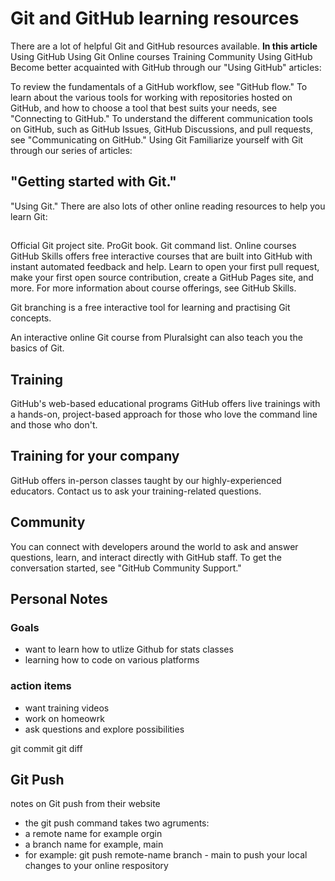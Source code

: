 # Git and GitHub learning resources
There are a lot of helpful Git and GitHub resources available.
**In this article**
Using GitHub
Using Git
Online courses
Training
Community
Using GitHub
Become better acquainted with GitHub through our "Using GitHub" articles:

To review the fundamentals of a GitHub workflow, see "GitHub flow."
To learn about the various tools for working with repositories hosted on GitHub, and how to choose a tool that best suits your needs, see "Connecting to GitHub."
To understand the different communication tools on GitHub, such as GitHub Issues, GitHub Discussions, and pull requests, see "Communicating on GitHub."
Using Git
Familiarize yourself with Git through our series of articles:

## "Getting started with Git."
"Using Git."
There are also lots of other online reading resources to help you learn Git:

## 

Official Git project site.
ProGit book.
Git command list.
Online courses
GitHub Skills offers free interactive courses that are built into GitHub with instant automated feedback and help. Learn to open your first pull request, make your first open source contribution, create a GitHub Pages site, and more. For more information about course offerings, see GitHub Skills.

Git branching is a free interactive tool for learning and practising Git concepts.

An interactive online Git course from Pluralsight can also teach you the basics of Git.

## Training
GitHub's web-based educational programs
GitHub offers live trainings with a hands-on, project-based approach for those who love the command line and those who don't.

## Training for your company
GitHub offers in-person classes taught by our highly-experienced educators. Contact us to ask your training-related questions.

## Community
You can connect with developers around the world to ask and answer questions, learn, and interact directly with GitHub staff. To get the conversation started, see "GitHub Community Support."

## Personal Notes
### Goals 
- want to learn how to utlize Github for stats classes
- learning how to code on various platforms

### action items 
- want training videos
- work on homeowrk
- ask questions and explore possibilities

git commit
git diff

## Git Push 
notes on Git push from their website 
- the git push command takes two agruments:
-   a remote name for example orgin
-   a branch name for example, main
-   for example: git push remote-name branch - main to push your local changes to your online respository 
